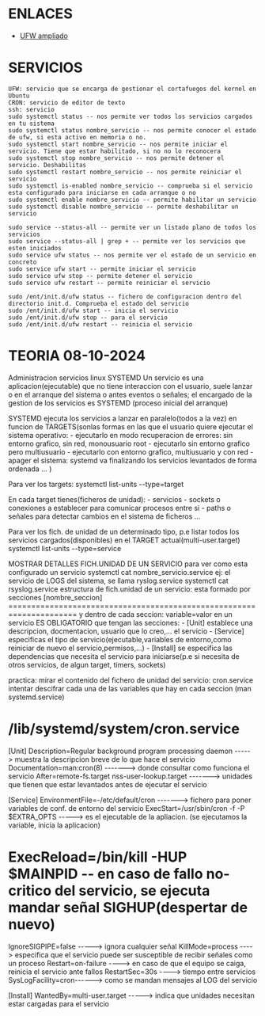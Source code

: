 # ENLACES
- [UFW ampliado](https://computernewage.com/2014/08/10/como-configurar-el-firewall-ufw-en-ubuntu/)

# SERVICIOS
    UFW: servicio que se encarga de gestionar el cortafuegos del kernel en Ubuntu
    CRON: servicio de editor de texto
    ssh: servicio
    sudo systemctl status -- nos permite ver todos los servicios cargados en tu sistema
    sudo systemctl status nombre_servicio -- nos permite conocer el estado de ufw, si esta activo en memoria o no.
    sudo systemctl start nombre_servicio -- nos permite iniciar el servicio. Tiene que estar habilitado, si no no lo reconocera
    sudo systemctl stop nombre_servicio -- nos permite detener el servicio. Deshabilitas
    sudo systemctl restart nombre_servicio -- nos permite reiniciar el servicio
    sudo systemctl is-enabled nombre_servicio -- comprueba si el servicio esta configurado para iniciarse en cada arranque o no
    sudo systemctl enable nombre_servicio -- permite habilitar un servicio
    sudo systemctl disable nombre_servicio -- permite deshabilitar un servicio
    
    sudo service --status-all -- permite ver un listado plano de todos los servicios
    sudo service --status-all | grep + -- permite ver los servicios que esten iniciados
    sudo service ufw status -- nos permite ver el estado de un servicio en concreto
    sudo service ufw start -- permite iniciar el servicio
    sudo service ufw stop -- permite detener el servicio
    sudo service ufw restart -- permite reiniciar el servicio

    sudo /ent/init.d/ufw status -- fichero de configuracion dentro del directorio init.d. Comprueba el estado del servicio
    sudo /ent/init.d/ufw start -- inicia el servicio
    sudo /ent/init.d/ufw stop -- para el servicio
    sudo /ent/init.d/ufw restart -- reinicia el servicio

# TEORIA 08-10-2024
Administracion servicios linux SYSTEMD
Un servicio es una aplicacion(ejecutable) que no tiene interaccion con el usuario, suele lanzar o en el arranque del sistema o antes eventos o señales; el encargado de la gestion de los servicios es SYSTEMD
(proceso inicial del arranque)

SYSTEMD ejecuta los servicios a lanzar en paralelo(todos a la vez) en funcion de TARGETS(sonlas formas en las que el usuario quiere ejecutar el sistema operativo:
    - ejecutarlo en modo recuperacion de errores: sin entorno grafico, sin red, monousuario root
    - ejecutarlo sin entorno grafico pero multiusuario
    - ejecutarlo con entorno grafico, multiusuario y con red
    - apager el sistema: systemd va finalizando los servicios levantados de forma ordenada
    ...
)

Para ver los targets:
    systemctl list-units --type=target

En cada target tienes(ficheros de unidad):
    - servicios
    - sockets o conexiones a establecer para comunicar procesos entre si
    - paths o señales para detectar cambios en el sistema de ficheros
    ...

Para ver los fich. de unidad de un determinado tipo, p.e listar todos los servicios cargados(disponibles) en el TARGET actual(multi-user.target)
    systemctl list-units --type=service

MOSTRAR DETALLES FICH.UNIDAD DE UN SERVICIO
para ver como esta configurado un servicio
    systemctl cat nombre_servicio.service
ej: el servicio de LOGS del sistema, se llama ryslog.service
    systemctl cat rsyslog.service
estructura de fich.unidad de un servicio: esta formado por secciones [nombre_seccion]
===================================================================== y dentro de cada seccion: variable=valor
en un servicio ES OBLIGATORIO que tengan las secciones: 
    - [Unit] establece una descripcion, docmentacion, usuario que lo creo,... el servicio
    - [Service] especificas el tipo de servicio(ejecutable,variables de entorno,como reiniciar de nuevo el servicio,permisos,...)
    - [Install] se especifica las dependencias que necesita el servicio para iniciarse(p.e si necesita de otros servicios, de algun target, timers, sockets)

practica:
    mirar el contenido del fichero de unidad del servicio: cron.service
    intentar descifrar cada una de las variables que hay en cada seccion (man systemd.service)

# /lib/systemd/system/cron.service
[Unit]
Description=Regular background program processing daemon -----> muestra la descripcion breve de lo que hace el servicio
Documentation=man:cron(8) -------> donde consultar como funciona el servicio
After=remote-fs.target nss-user-lookup.target -------> unidades que tienen que estar levantados antes de ejecutar el servicio

[Service]
EnvironmentFile=-/etc/default/cron -------> fichero para poner variables de conf. de entorno del servicio
ExecStart=/usr/sbin/cron -f -P $EXTRA_OPTS -----> es el ejecutable de la apliacion. (se ejecutamos la variable, inicia la aplicacion)
# ExecReload=/bin/kill -HUP $MAINPID -- en caso de fallo no-critico del servicio, se ejecuta mandar señal SIGHUP(despertar de nuevo)
IgnoreSIGPIPE=false -----> ignora cualquier señal
KillMode=process ----> especifica que el servicio puede ser susceptible de recibir señales como un proceso
Restart=on-failure ----> en caso de que el equipo se caiga, reinicia el servicio ante fallos
RestartSec=30s ----> tiempo entre servicios
SysLogFacility=cron------> como se mandan mensajes al LOG del servicio

[Install]
WantedBy=multi-user.target -----> indica que unidades necesitan estar cargadas para el servicio
